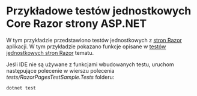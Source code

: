 # <a name="aspnet-core-razor-pages-unit-tests-sample"></a>Przykładowe testów jednostkowych Core Razor strony ASP.NET

W tym przykładzie przedstawiono testów jednostkowych z [stron Razor](https://docs.microsoft.com/aspnet/core/mvc/razor-pages) aplikacji. W tym przykładzie pokazano funkcje opisane w [testów jednostkowych stron Razor](https://docs.microsoft.com/aspnet/core/test/razor-pages-tests) tematu.

Jeśli IDE nie są używane z funkcjami wbudowanych testu, uruchom następujące polecenie w wierszu polecenia *tests/RazorPagesTestSample.Tests* folderu:

```console
dotnet test
```
